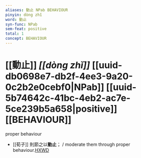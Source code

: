 ```yaml
---
aliases: 動止 NPab BEHAVIOUR
pinyin: dòng zhǐ
word: 動止
syn-func: NPab
sem-feat: positive
total: 1
concept: BEHAVIOUR 
---
```

# [[動止]] *[[dòng zhǐ]]*  [[uuid-db0698e7-db2f-4ee3-9a20-0c2b2e0cebf0|NPab]] [[uuid-5b74642c-41bc-4eb2-ac7e-5ce239b5a658|positive]] [[BEHAVIOUR]]
proper behaviour
 - [[荀子]] 則節之以**動止**；
                     / moderate them through proper behaviour.[HXWD](https://hxwd.org/textview.html?location=KR3a0002_tls_002-4a.9)
